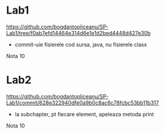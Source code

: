 # Lab1
https://github.com/bogdantopliceanu/SP-Lab1/tree/f0ab7efd14464e314d6e1e1d2bed4448d427e30b
- commit-uie fisierele cod sursa, java, nu fisierele class

Nota 10

# Lab2
https://github.com/bogdantopliceanu/SP-Lab1/commit/628e322940dfe0a9b0c8ac6c78fcbc53bb11b317
- la subchapter, pt fiecare element, apeleaza metoda print

Nota 10
